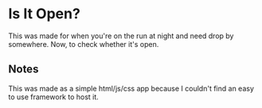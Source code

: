 # Is It Open?

This was made for when you're on the run at night and need drop by somewhere. Now, to check whether it's open.

## Notes

This was made as a simple html/js/css app because I couldn't find an easy to use framework to host it.